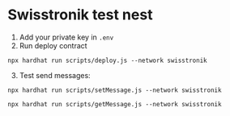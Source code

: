 # Swisstronik test nest
1. Add your private key in `.env`
2. Run deploy contract
```shell
npx hardhat run scripts/deploy.js --network swisstronik
```
3. Test send messages:
```shell
npx hardhat run scripts/setMessage.js --network swisstronik
```
```shell
npx hardhat run scripts/getMessage.js --network swisstronik

```


